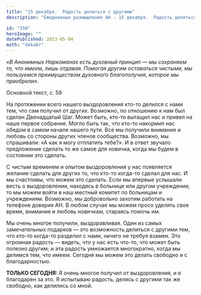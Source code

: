 ```yaml
---
title: "15 декабря.  Радость делиться с другими"
description: "Ежедневные размышления АН - 15 декабря.  Радость делиться с другими"

id: "350"
heroImage: ""
datePublished: 2023-05-04
moth: "dekabr"
---
```


_«В Анонимных Наркоманах есть духовный принцип — мы сохраняем то, что имеем,
лишь отдавая. Помогая другим оставаться чистыми, мы пользуемся преимуществом
духовного благополучия, которое мы приобрели»._

Основной текст, с. 59

На протяжении всего нашего выздоровления кто-то делился с нами тем, что сам
получил от других. Возможно, по отношению к нам был сделан Двенадцатый Шаг.
Может быть, кто-то вытащил нас и привел на наше первое собрание. Могло быть
так, что кто-то накормил нас обедом в самом начале нашего пути. Все мы
получили внимание и любовь со стороны других членов сообщества. Возможно, мы
спрашивали: «А как я могу отплатить тебе?». И в ответ звучало предложение
сделать то же самое для новичка, когда мы будем в состоянии это сделать.

С чистым временем и опытом выздоровления у нас появляется желание сделать для
других то, что кто-то когда-то сделал для нас. И мы счастливы, что можем это
сделать. Если мы впервые услышали весть о выздоровлении, находясь в больнице
или другом учреждении, то мы можем войти в наш местный комитет по больницам и
учреждениям. Возможно, мы добровольно захотим работать на телефоне доверия АН.
В любом случае мы можем просо уделять свое время, внимание и любовь новичкам,
стараясь помочь им.

Мы очень многое получили, выздоравливая. Один из самых замечательных подарков
— это возможность делиться с другими тем, что кто-то когда-то разделил с нами,
ничего не требуя взамен. Это огромная радость — видеть, что у нас есть что-то,
что может быть полезно другим; и эта радость умножается многократно, когда мы
делимся тем, что имеем. Сегодня мы можем это делать свободно и с
благодарностью.

**ТОЛЬКО СЕГОДНЯ:** Я очень многое получил от выздоровления, и я благодарен за
это. Я испытываю радость, делясь с другими так же свободно, как делились со
мной.
